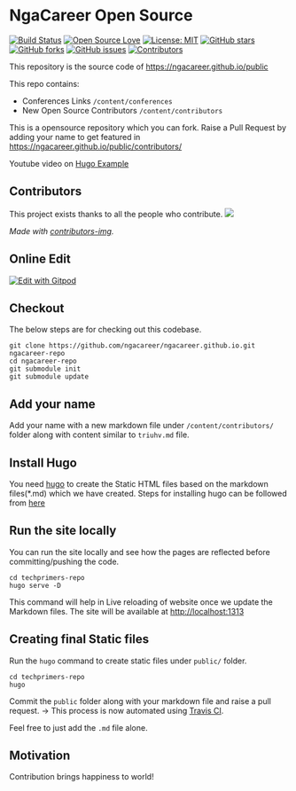 # NgaCareer Open Source

[![Build Status](https://travis-ci.com/ngacareer/ngacareer.github.io.svg?branch=main)](https://travis-ci.com/ngacareer/ngacareer.github.io)
[![Open Source Love](https://badges.frapsoft.com/os/v1/open-source.svg?v=103)](https://github.com/ellerbrock/open-source-badges/)
[![License: MIT](https://img.shields.io/badge/License-MIT-green.svg)](https://opensource.org/licenses/MIT)
[![GitHub stars](https://img.shields.io/github/stars/ngacareer/ngacareer.github.io.svg)](https://github.com/ngacareer/ngacareer.github.io/stargazers)
[![GitHub forks](https://img.shields.io/github/forks/ngacareer/ngacareer.github.io.svg)](https://github.com/ngacareer/ngacareer.github.io/network)
[![GitHub issues](https://img.shields.io/github/issues/ngacareer/ngacareer.github.io.svg)](https://github.com/ngacareer/ngacareer.github.io/issues?q=is%3Aissue+is%3Aopen)
[![Contributors](https://img.shields.io/github/contributors/ngacareer/ngacareer.github.io.svg)](https://github.com/ngacareer/ngacareer.github.io/graphs/contributors)

This repository is the source code of https://ngacareer.github.io/public

This repo contains:
- Conferences Links `/content/conferences`
- New Open Source Contributors `/content/contributors`

This is a opensource repository which you can fork.
Raise a Pull Request by adding your name to get featured in https://ngacareer.github.io/public/contributors/

Youtube video on [Hugo Example](https://www.youtube.com/watch?v=yjdJGhV6gbg)

## Contributors

This project exists thanks to all the people who contribute.
<a href="https://github.com/ngacareer/ngacareer.github.io/graphs/contributors">
  <img src="https://contributors-img.web.app/image?repo=ngacareer/ngacareer.github.io" />
</a>

<i>Made with [contributors-img](https://contributors-img.web.app).</i>

## Online Edit
[![Edit with Gitpod](https://gitpod.io/button/open-in-gitpod.svg)](https://gitpod.io/#https://github.com/ngacareer/ngacareer.github.io)

## Checkout
The below steps are for checking out this codebase.
```
git clone https://github.com/ngacareer/ngacareer.github.io.git ngacareer-repo
cd ngacareer-repo
git submodule init
git submodule update
```

## Add your name
Add your name with a new markdown file under `/content/contributors/` folder along with content similar to `triuhv.md` file.

## Install Hugo
You need [hugo](https://gohugo.io/) to create the Static HTML files based on the markdown files(*.md) which we have created.
Steps for installing hugo can be followed from [here](https://gohugo.io/getting-started/installing/)

## Run the site locally
You can run the site locally and see how the pages are reflected before committing/pushing the code.
```
cd techprimers-repo
hugo serve -D
```
This command will help in Live reloading of website once we update the Markdown files.
The site will be available at [http://localhost:1313](http://localhost:1313)

## Creating final Static files
Run the `hugo` command to create static files under `public/` folder.
```
cd techprimers-repo
hugo
```
Commit the `public` folder along with your markdown file and raise a pull request. -> This process is now automated using [Travis CI](https://travis-ci.com/ngacareer/ngacareer.github.io).

Feel free to just add the `.md` file alone.

## Motivation 
Contribution brings happiness to world!

